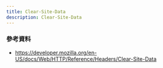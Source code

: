 ```yaml
---
title: Clear-Site-Data
description: Clear-Site-Data
---
```


### 參考資料

- https://developer.mozilla.org/en-US/docs/Web/HTTP/Reference/Headers/Clear-Site-Data
